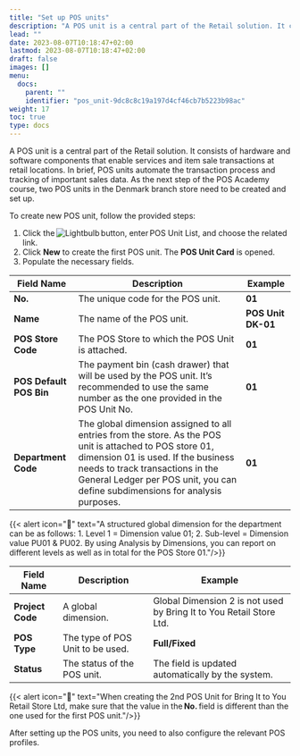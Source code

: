 ```yaml
---
title: "Set up POS units"
description: "A POS unit is a central part of the Retail solution. It consists of hardware and software components that enable services and item sale transactions at retail locations."
lead: ""
date: 2023-08-07T10:18:47+02:00
lastmod: 2023-08-07T10:18:47+02:00
draft: false
images: []
menu:
  docs:
    parent: ""
    identifier: "pos_unit-9dc8c8c19a197d4cf46cb7b5223b98ac"
weight: 17
toc: true
type: docs
---
```


A POS unit is a central part of the Retail solution. It consists of hardware and software components that enable services and item sale transactions at retail locations. In brief, POS units automate the transaction process and tracking of important sales data. As the next step of the POS Academy course, two POS units in the Denmark branch store need to be created and set up.  

To create new POS unit, follow the provided steps: 

1. Click the ![Lightbulb](Lightbulb_icon.PNG) button, enter POS Unit List, and choose the related link. 
2. Click **New** to create the first POS unit. 
   The **POS Unit Card** is opened. 
3. Populate the necessary fields. 

| Field Name      | Description |   Example    |
| ----------- | ----------- | ----------- |
| **No.** | The unique code for the POS unit. | **01** |
| **Name** | The name of the POS unit. | **POS Unit DK-01**  |
| **POS Store Code** | The POS Store to which the POS Unit is attached. | **01** |
| **POS Default POS Bin** | The payment bin (cash drawer) that will be used by the POS unit. It’s recommended to use the same number as the one provided in the POS Unit No. | **01** |
| **Department Code** | The global dimension assigned to all entries from the store. As the POS unit is attached to POS store 01, dimension 01 is used. If the business needs to track transactions in the General Ledger per POS unit, you can define subdimensions for analysis purposes. | **01** |

{{< alert icon="📝" text="A structured global dimension for the department can be as follows: 1. Level 1 = Dimension value 01; 2. Sub-level = Dimension value PU01 & PU02. By using Analysis by Dimensions, you can report on different levels as well as in total for the POS Store 01."/>}}

| Field Name      | Description |   Example    |
| ----------- | ----------- | ----------- |
| **Project Code** | A global dimension. | Global Dimension 2 is not used by Bring It to You Retail Store Ltd. |
| **POS Type** | The type of POS Unit to be used.  | **Full/Fixed** |
| **Status** | The status of the POS unit. | The field is updated automatically by the system. |

{{< alert icon="📝" text="When creating the 2nd POS Unit for Bring It to You Retail Store Ltd, make sure that the value in the <b>No.</b> field is different than the one used for the first POS unit."/>}}

After setting up the POS units, you need to also configure the relevant POS profiles. 
